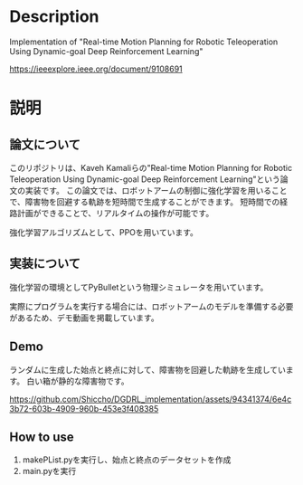 # Description
Implementation of "Real-time Motion Planning for Robotic Teleoperation Using Dynamic-goal Deep Reinforcement Learning"

https://ieeexplore.ieee.org/document/9108691

# 説明
## 論文について
このリポジトリは、Kaveh Kamaliらの"Real-time Motion Planning for Robotic Teleoperation Using Dynamic-goal Deep Reinforcement Learning"という論文の実装です。
この論文では、ロボットアームの制御に強化学習を用いることで、障害物を回避する軌跡を短時間で生成することができます。
短時間での経路計画ができることで、リアルタイムの操作が可能です。

強化学習アルゴリズムとして、PPOを用いています。
## 実装について

強化学習の環境としてPyBulletという物理シミュレータを用いています。

実際にプログラムを実行する場合には、ロボットアームのモデルを準備する必要があるため、デモ動画を掲載しています。

## Demo
ランダムに生成した始点と終点に対して、障害物を回避した軌跡を生成しています。
白い箱が静的な障害物です。

https://github.com/Shiccho/DGDRL_implementation/assets/94341374/6e4c3b72-603b-4909-960b-453e3f408385

## How to use
1. makePList.pyを実行し、始点と終点のデータセットを作成
2. main.pyを実行
